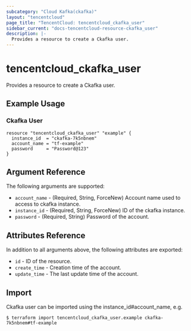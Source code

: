 ```yaml
---
subcategory: "Cloud Kafka(ckafka)"
layout: "tencentcloud"
page_title: "TencentCloud: tencentcloud_ckafka_user"
sidebar_current: "docs-tencentcloud-resource-ckafka_user"
description: |-
  Provides a resource to create a Ckafka user.
---
```


# tencentcloud_ckafka_user

Provides a resource to create a Ckafka user.

## Example Usage

### Ckafka User

```hcl
resource "tencentcloud_ckafka_user" "example" {
  instance_id  = "ckafka-7k5nbnem"
  account_name = "tf-example"
  password     = "Password@123"
}
```

## Argument Reference

The following arguments are supported:

* `account_name` - (Required, String, ForceNew) Account name used to access to ckafka instance.
* `instance_id` - (Required, String, ForceNew) ID of the ckafka instance.
* `password` - (Required, String) Password of the account.

## Attributes Reference

In addition to all arguments above, the following attributes are exported:

* `id` - ID of the resource.
* `create_time` - Creation time of the account.
* `update_time` - The last update time of the account.



## Import

Ckafka user can be imported using the instance_id#account_name, e.g.

```
$ terraform import tencentcloud_ckafka_user.example ckafka-7k5nbnem#tf-example
```

